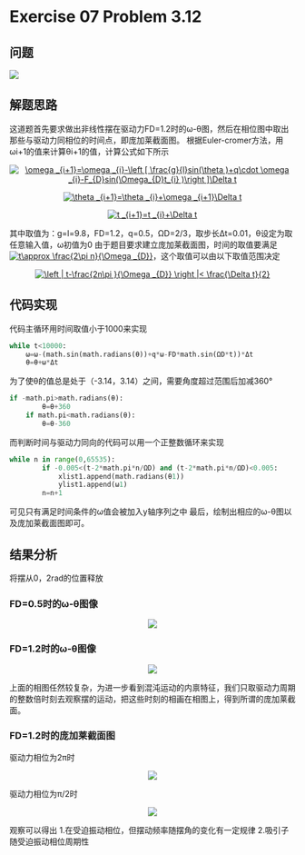 # Exercise 07 Problem 3.12
## 问题
![](https://github.com/lopo70/Computational_Physics_N2015301020170/blob/master/Exercise%2007/e.png)
## 解题思路
这道题首先要求做出非线性摆在驱动力FD=1.2时的ω-θ图，然后在相位图中取出那些与驱动力同相位的时间点，即庞加莱截面图。
根据Euler-cromer方法，用ωi+1的值来计算θi+1的值，计算公式如下所示
<div align=center><a href="http://www.codecogs.com/eqnedit.php?latex=\omega&space;_{i&plus;1}=\omega&space;_{i}-\left&space;[&space;\frac{g}{l}sin(\theta&space;)&plus;q\cdot&space;\omega&space;_{i}-F_{D}sin(\Omega_{D}t_{i}&space;)\right&space;]\Delta&space;t" target="_blank"><img src="http://latex.codecogs.com/gif.latex?\omega&space;_{i&plus;1}=\omega&space;_{i}-\left&space;[&space;\frac{g}{l}sin(\theta&space;)&plus;q\cdot&space;\omega&space;_{i}-F_{D}sin(\Omega_{D}t_{i}&space;)\right&space;]\Delta&space;t" title="\omega _{i+1}=\omega _{i}-\left [ \frac{g}{l}sin(\theta )+q\cdot \omega _{i}-F_{D}sin(\Omega_{D}t_{i} )\right ]\Delta t" /></a>

<a href="http://www.codecogs.com/eqnedit.php?latex=\theta&space;_{i&plus;1}=\theta&space;_{i}&plus;\omega&space;_{i&plus;1}\Delta&space;t" target="_blank"><img src="http://latex.codecogs.com/gif.latex?\theta&space;_{i&plus;1}=\theta&space;_{i}&plus;\omega&space;_{i&plus;1}\Delta&space;t" title="\theta _{i+1}=\theta _{i}+\omega _{i+1}\Delta t" /></a>

<a href="http://www.codecogs.com/eqnedit.php?latex=t&space;_{i&plus;1}=t&space;_{i}&plus;\Delta&space;t" target="_blank"><img src="http://latex.codecogs.com/gif.latex?t&space;_{i&plus;1}=t&space;_{i}&plus;\Delta&space;t" title="t _{i+1}=t _{i}+\Delta t" /></a>

<div align=left>其中取值为：g=l=9.8，FD=1.2，q=0.5，ΩD=2/3，取步长Δt=0.01，θ设定为取任意输入值，ω初值为0
由于题目要求建立庞加莱截面图，时间的取值要满足<a href="http://www.codecogs.com/eqnedit.php?latex=t\approx&space;\frac{2\pi&space;n}{\Omega&space;_{D}}" target="_blank"><img src="http://latex.codecogs.com/gif.latex?t\approx&space;\frac{2\pi&space;n}{\Omega&space;_{D}}" title="t\approx \frac{2\pi n}{\Omega _{D}}" /></a>，这个取值可以由以下取值范围决定
<div align=center>

<a href="http://www.codecogs.com/eqnedit.php?latex=\left&space;|&space;t-\frac{2n\pi&space;}{\Omega&space;_{D}}&space;\right&space;|<&space;\frac{\Delta&space;t}{2}" target="_blank"><img src="http://latex.codecogs.com/gif.latex?\left&space;|&space;t-\frac{2n\pi&space;}{\Omega&space;_{D}}&space;\right&space;|<&space;\frac{\Delta&space;t}{2}" title="\left | t-\frac{2n\pi }{\Omega _{D}} \right |< \frac{\Delta t}{2}" /></a>
<div align=left>

## 代码实现
代码主循环用时间取值小于1000来实现
```python
while t<10000:
    ω=ω-(math.sin(math.radians(θ))+q*ω-FD*math.sin(ΩD*t))*Δt
    θ=θ+ω*Δt
``` 
为了使θ的值总是处于（-3.14，3.14）之间，需要角度超过范围后加减360°
```python
if -math.pi>math.radians(θ):
        θ=θ+360
    if math.pi<math.radians(θ):
        θ=θ-360
``` 
而判断时间与驱动力同向的代码可以用一个正整数循环来实现
```python
while n in range(0,65535):
        if -0.005<(t-2*math.pi*n/ΩD) and (t-2*math.pi*n/ΩD)<0.005:
            xlist1.append(math.radians(θ1))
            ylist1.append(ω1)
        n=n+1
``` 
可见只有满足时间条件的ω值会被加入y轴序列之中
最后，绘制出相应的ω-θ图以及庞加莱截面图即可。

## 结果分析
将摆从0，2rad的位置释放

### FD=0.5时的ω-θ图像
<div align=center>

![](https://github.com/lopo70/Computational_Physics_N2015301020170/blob/master/Exercise%2007/3.png)
<div align=left>

### FD=1.2时的ω-θ图像
<div align=center>

![](https://github.com/lopo70/Computational_Physics_N2015301020170/blob/master/Exercise%2007/4.png)
<div align=left>
上面的相图任然较复杂，为进一步看到混沌运动的内禀特征，我们只取驱动力周期的整数倍时刻去观察摆的运动，把这些时刻的相画在相图上，得到所谓的庞加莱截面。

### FD=1.2时的庞加莱截面图
驱动力相位为2π时
<div align=center>

![](https://github.com/lopo70/Computational_Physics_N2015301020170/blob/master/Exercise%2007/2.png)

<div align=left>
驱动力相位为π/2时

<div align=center>

![](https://github.com/lopo70/Computational_Physics_N2015301020170/blob/master/Exercise%2007/pundul%5D.png)

<div align=left>
观察可以得出
1.在受迫振动相位，但摆动频率随摆角的变化有一定规律 
2.吸引子随受迫振动相位周期性 
